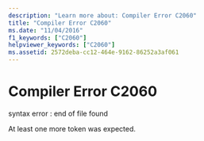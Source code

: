 ```yaml
---
description: "Learn more about: Compiler Error C2060"
title: "Compiler Error C2060"
ms.date: "11/04/2016"
f1_keywords: ["C2060"]
helpviewer_keywords: ["C2060"]
ms.assetid: 2572deba-cc12-464e-9162-86252a3af061
---
```

# Compiler Error C2060

syntax error : end of file found

At least one more token was expected.
